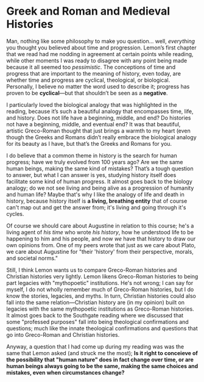 # Greek and Roman and Medieval Histories

Man, nothing like some philosophy to make you question… well, *everything* you thought you believed about time and progression. Lemon’s first chapter that we read had me nodding in agreement at certain points while reading, while other moments I was ready to disagree with any point being made because it all seemed too *pessimistic*. The conceptions of time and progress that are important to the meaning of history, even today, are whether time and progress are cyclical, theological, or biological. Personally, I believe no matter the word used to describe it; progress has proven to be **cyclical**—but that shouldn’t be seen as a **negative**.

I particularly loved the biological analogy that was highlighted in the reading, because it’s such a beautiful analogy that encompasses time, life, and history. Does not life have a beginning, middle, and end? Do histories not have a beginning, middle, and eventual end? It was that beautiful, artistic Greco-Roman thought that just brings a warmth to my heart (even though the Greeks and Romans didn’t really embrace the biological analogy for its beauty as I have, but that’s the Greeks and Romans for you.

I do believe that a common theme in history is the search for human progress; have we truly evolved from 100 years ago? Are we the same human beings, making the same kind of mistakes? That’s a tough question to answer, but what I can answer is yes, studying history itself does facilitate some kind of human progress. It almost goes back to the biology analogy; do we not see living and being alive as a progression of humanity and human life? Maybe that's why I like the analogy of life and death in history, because history itself is **a living, breathing entity** that of course can't map out and get the answer from; it's living and going through it's cycles.

Of course we should care about Augustine in relation to this course; he's a living agent of *his time* who wrote *his history*, how he understood life to be happening to him and his people, and now *we* have that history to draw our own opinions from. One of my peers wrote that just as we care about Plato, we care about Augustine for "their 'history' from their perspective, morals, and societal norms."

Still, I think Lemon wants us to compare Greco-Roman histories and Christian histories very lightly. Lemon likens Greco-Roman histories to being part legacies with "mythopoetic" institutions. He's not wrong; I can say for myself, I do not wholly remember much of Greco-Roman histories, but I do know the stories, legacies, and myths. In turn, Christian histories could also fall into the same relation—Christian history are (in my opinion) built on legacies with the same mythopoetic institutions as Greco-Roman histories. It almost goes back to the Southgate reading where we discussed that some "professed purposes" fall into being theological confirmations and questions; much like the innate theological confirmations and questions that go into Greco-Roman and Christian histories.

Anyway, a question that I had come up during my reading was was the same that Lemon asked (and struck me the most); **Is it right to conceieve of the possibility that "human nature" does in fact change over time, or are human beings always going to be the same, making the same choices and mistakes, even when circumstances change?**
